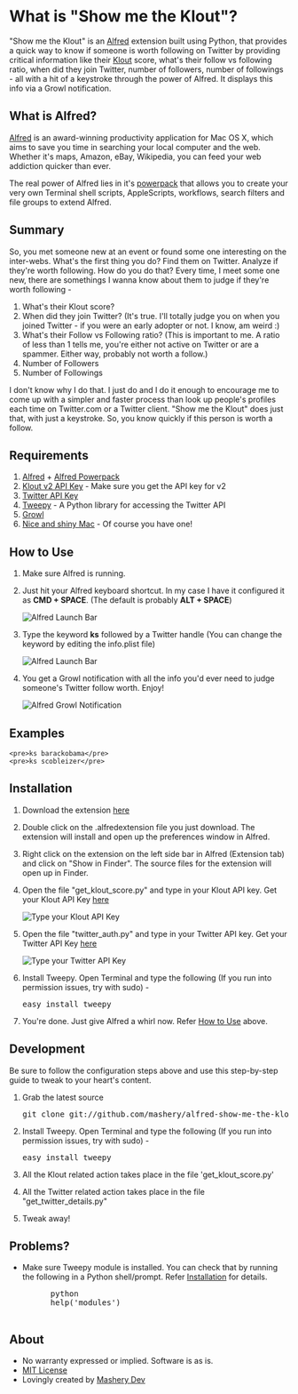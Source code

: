 # What is "Show me the Klout"?
"Show me the Klout" is an [Alfred](http://www.alfredapp.com/) extension built using Python, that provides a quick way to know if someone is worth following on Twitter by providing critical information like their [Klout](http://klout.com) score, what's their follow vs following ratio, when did they join Twitter, number of followers, number of followings - all with a hit of a keystroke through the power of Alfred. It displays this info via a Growl notification.

## What is Alfred?
[Alfred](http://alfredapp.com) is an award-winning productivity application for Mac OS X, which aims to save you time in searching your local computer and the web. Whether it's maps, Amazon, eBay, Wikipedia, you can feed your web addiction quicker than ever.

The real power of Alfred lies in it's [powerpack](http://www.alfredapp.com/powerpack/) that allows you to create your very own Terminal shell scripts, AppleScripts, workflows, search filters and file groups to extend Alfred.

## Summary

So, you met someone new at an event or found some one interesting on the inter-webs. What's the first thing you do? Find them on Twitter. Analyze if they're worth following. How do you do that? Every time, I meet some one new, there are somethings I wanna know about them to judge if they're worth following - 

1. What's their Klout score?
2. When did they join Twitter? (It's true. I'll totally judge you on when you joined Twitter - if you were an early adopter or not. I know, am weird :)
3. What's their Follow vs Following ratio? (This is important to me. A ratio of less than 1 tells me, you're either not active on Twitter or are a spammer. Either way, probably not worth a follow.) 
4. Number of Followers
5. Number of Followings

I don't know why I do that. I just do and I do it enough to encourage me to come up with a simpler and faster process than look up people's profiles each time on Twitter.com or a Twitter client. "Show me the Klout" does just that, with just a keystroke. So, you know quickly if this person is worth a follow.

## Requirements

1. [Alfred](http://www.alfredapp.com/) + [Alfred Powerpack](http://www.alfredapp.com/powerpack/)
2. [Klout v2 API Key](http://developer.klout.com) - Make sure you get the API key for v2
3. [Twitter API Key](http://developer.twitter.com)
4. [Tweepy](http://tweepy.github.com/) - A Python library for accessing the Twitter API
5. [Growl](http://growl.info)
6. [Nice and shiny Mac](http://www.youtube.com/results?search_query=get+a+mac) - Of course you have one!

## How to Use

1. Make sure Alfred is running. 
2. Just hit your Alfred keyboard shortcut. In my case I have it configured it as **CMD + SPACE**. (The default is probably **ALT + SPACE**)

	![Alfred Launch Bar](https://github.com/mashery/alfred-show-me-the-klout/raw/master/images/alfred_launch_bar.png)
3. Type the keyword **ks** followed by a Twitter handle (You can change the keyword by editing the info.plist file)

	![Alfred Launch Bar](https://github.com/mashery/alfred-show-me-the-klout/raw/master/images/alfred_launch_bar_fill.png)	
	
4. You get a Growl notification with all the info you'd ever need to judge someone's Twitter follow worth. Enjoy!

	![Alfred Growl Notification](https://github.com/mashery/alfred-show-me-the-klout/raw/master/images/alfred_growl.png)

## Examples ##
	<pre>ks barackobama</pre>
	<pre>ks scobleizer</pre>

## Installation

	
1. Download the extension [here](https://github.com/mashery/alfred-show-me-the-klout/raw/master/Show%20me%20the%20Klout.zip) 

2. Double click on the .alfredextension file you just download. The extension will install and open up the preferences window in Alfred.

3. Right click on the extension on the left side bar in Alfred (Extension tab) and click on "Show in Finder". The source files for the extension will open up in Finder. 

4. Open the file "get\_klout\_score.py" and type in your Klout API key. Get your Klout API Key [here](http://developer.klout.com)

	![Type your Klout API Key](https://github.com/mashery/alfred-show-me-the-klout/raw/master/images/klout_api_key.png)
5. Open the file "twitter_auth.py" and type in your Twitter API key. Get your Twitter API Key [here](http://developer.twitter.com)

	![Type your Twitter API Key](https://github.com/mashery/alfred-show-me-the-klout/raw/master/images/twitter_api_key.png)
6. Install Tweepy. Open Terminal and type the following (If you run into permission issues, try with sudo) -

	<pre>easy_install tweepy</pre>
	
7. You're done. Just give Alfred a whirl now. Refer [How to Use](#how-to-use) above.


## Development

Be sure to follow the configuration steps above and use this step-by-step guide to tweak to your heart's content.

1. Grab the latest source
	<pre>git clone git://github.com/mashery/alfred-show-me-the-klout.git</pre>

2. Install Tweepy. Open Terminal and type the following (If you run into permission issues, try with sudo) -
	<pre>easy_install tweepy</pre>

4. All the Klout related action takes place in the file 'get\_klout\_score.py'

5. All the Twitter related action takes place in the file "get\_twitter\_details.py"

6. Tweak away!

## Problems?

* Make sure Tweepy module is installed. You can check that by running the following in a Python shell/prompt. Refer [Installation](#Installation) for details.

	<pre>
		python 
		help('modules')
	</pre>

## About 

* No warranty expressed or implied.  Software is as is.
* [MIT License](http://www.opensource.org/licenses/mit-license.html)
* Lovingly created by [Mashery Dev](http://dev.mashery.com)


